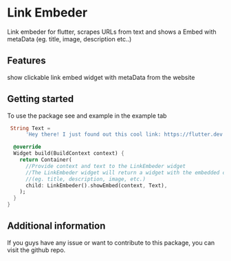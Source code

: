 <!--
This README describes the package. If you publish this package to pub.dev,
this README's contents appear on the landing page for your package.

For information about how to write a good package README, see the guide for
[writing package pages](https://dart.dev/guides/libraries/writing-package-pages).

For general information about developing packages, see the Dart guide for
[creating packages](https://dart.dev/guides/libraries/create-library-packages)
and the Flutter guide for
[developing packages and plugins](https://flutter.dev/developing-packages).
-->

# Link Embeder

Link embeder for flutter, scrapes URLs from text and shows a Embed with metaData (eg. title, image, description etc..)

## Features

show clickable link embed widget with metaData from the website

## Getting started

To use the package see and example in the example tab

```dart
 String Text =
      'Hey there! I just found out this cool link: https://flutter.dev';

  @override
  Widget build(BuildContext context) {
    return Container(
      //Provide context and text to the LinkEmbeder widget
      //The LinkEmbeder widget will return a widget with the embedded conte
      //(eg. title, description, image, etc.)
      child: LinkEmbeder().showEmbed(context, Text),
    );
  }
}
```

## Additional information

If you guys have any issue or want to contribute to this package, you can visit the github repo.
